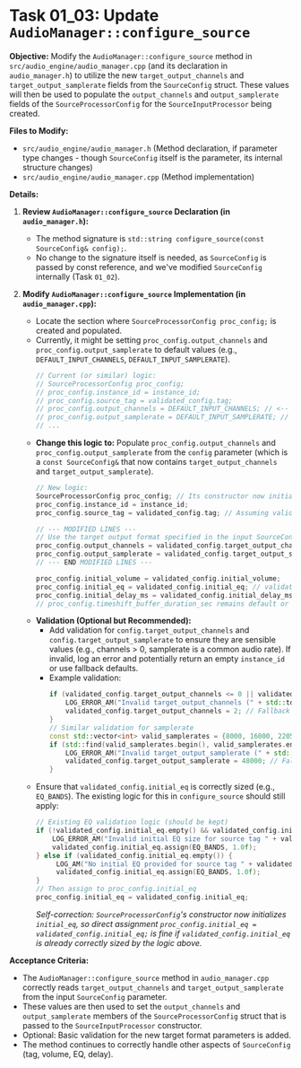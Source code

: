 # Task 01_03: Update `AudioManager::configure_source`

**Objective:** Modify the `AudioManager::configure_source` method in `src/audio_engine/audio_manager.cpp` (and its declaration in `audio_manager.h`) to utilize the new `target_output_channels` and `target_output_samplerate` fields from the `SourceConfig` struct. These values will then be used to populate the `output_channels` and `output_samplerate` fields of the `SourceProcessorConfig` for the `SourceInputProcessor` being created.

**Files to Modify:**

*   `src/audio_engine/audio_manager.h` (Method declaration, if parameter type changes - though `SourceConfig` itself is the parameter, its internal structure changes)
*   `src/audio_engine/audio_manager.cpp` (Method implementation)

**Details:**

1.  **Review `AudioManager::configure_source` Declaration (in `audio_manager.h`):**
    *   The method signature is `std::string configure_source(const SourceConfig& config);`.
    *   No change to the signature itself is needed, as `SourceConfig` is passed by const reference, and we've modified `SourceConfig` internally (Task `01_02`).

2.  **Modify `AudioManager::configure_source` Implementation (in `audio_manager.cpp`):**
    *   Locate the section where `SourceProcessorConfig proc_config;` is created and populated.
    *   Currently, it might be setting `proc_config.output_channels` and `proc_config.output_samplerate` to default values (e.g., `DEFAULT_INPUT_CHANNELS`, `DEFAULT_INPUT_SAMPLERATE`).
        ```cpp
        // Current (or similar) logic:
        // SourceProcessorConfig proc_config;
        // proc_config.instance_id = instance_id;
        // proc_config.source_tag = validated_config.tag;
        // proc_config.output_channels = DEFAULT_INPUT_CHANNELS; // <-- To be changed
        // proc_config.output_samplerate = DEFAULT_INPUT_SAMPLERATE; // <-- To be changed
        // ...
        ```
    *   **Change this logic to:** Populate `proc_config.output_channels` and `proc_config.output_samplerate` from the `config` parameter (which is a `const SourceConfig&` that now contains `target_output_channels` and `target_output_samplerate`).
        ```cpp
        // New logic:
        SourceProcessorConfig proc_config; // Its constructor now initializes initial_eq
        proc_config.instance_id = instance_id;
        proc_config.source_tag = validated_config.tag; // Assuming validated_config is a copy of input 'config'
        
        // --- MODIFIED LINES ---
        // Use the target output format specified in the input SourceConfig
        proc_config.output_channels = validated_config.target_output_channels; 
        proc_config.output_samplerate = validated_config.target_output_samplerate;
        // --- END MODIFIED LINES ---
        
        proc_config.initial_volume = validated_config.initial_volume;
        proc_config.initial_eq = validated_config.initial_eq; // validated_config.initial_eq should be correctly sized
        proc_config.initial_delay_ms = validated_config.initial_delay_ms;
        // proc_config.timeshift_buffer_duration_sec remains default or could be made configurable
        ```
    *   **Validation (Optional but Recommended):**
        *   Add validation for `config.target_output_channels` and `config.target_output_samplerate` to ensure they are sensible values (e.g., channels > 0, samplerate is a common audio rate). If invalid, log an error and potentially return an empty `instance_id` or use fallback defaults.
        *   Example validation:
            ```cpp
            if (validated_config.target_output_channels <= 0 || validated_config.target_output_channels > 8) { // Max 8 channels for example
                LOG_ERROR_AM("Invalid target_output_channels (" + std::to_string(validated_config.target_output_channels) + ") for source tag " + validated_config.tag + ". Defaulting to 2.");
                validated_config.target_output_channels = 2; // Fallback
            }
            // Similar validation for samplerate
            const std::vector<int> valid_samplerates = {8000, 16000, 22050, 32000, 44100, 48000, 88200, 96000, 192000};
            if (std::find(valid_samplerates.begin(), valid_samplerates.end(), validated_config.target_output_samplerate) == valid_samplerates.end()) {
                LOG_ERROR_AM("Invalid target_output_samplerate (" + std::to_string(validated_config.target_output_samplerate) + ") for source tag " + validated_config.tag + ". Defaulting to 48000.");
                validated_config.target_output_samplerate = 48000; // Fallback
            }
            ```
    *   Ensure that `validated_config.initial_eq` is correctly sized (e.g., `EQ_BANDS`). The existing logic for this in `configure_source` should still apply:
        ```cpp
        // Existing EQ validation logic (should be kept)
        if (!validated_config.initial_eq.empty() && validated_config.initial_eq.size() != EQ_BANDS) {
            LOG_ERROR_AM("Invalid initial EQ size for source tag " + validated_config.tag + ". Expected " + std::to_string(EQ_BANDS) + ", got " + std::to_string(validated_config.initial_eq.size()) + ". Resetting to flat.");
            validated_config.initial_eq.assign(EQ_BANDS, 1.0f);
        } else if (validated_config.initial_eq.empty()) {
             LOG_AM("No initial EQ provided for source tag " + validated_config.tag + ". Setting to flat.");
             validated_config.initial_eq.assign(EQ_BANDS, 1.0f);
        }
        // Then assign to proc_config.initial_eq
        proc_config.initial_eq = validated_config.initial_eq;
        ```
        *Self-correction: `SourceProcessorConfig`'s constructor now initializes `initial_eq`, so direct assignment `proc_config.initial_eq = validated_config.initial_eq;` is fine if `validated_config.initial_eq` is already correctly sized by the logic above.*

**Acceptance Criteria:**

*   The `AudioManager::configure_source` method in `audio_manager.cpp` correctly reads `target_output_channels` and `target_output_samplerate` from the input `SourceConfig` parameter.
*   These values are then used to set the `output_channels` and `output_samplerate` members of the `SourceProcessorConfig` struct that is passed to the `SourceInputProcessor` constructor.
*   Optional: Basic validation for the new target format parameters is added.
*   The method continues to correctly handle other aspects of `SourceConfig` (tag, volume, EQ, delay).
